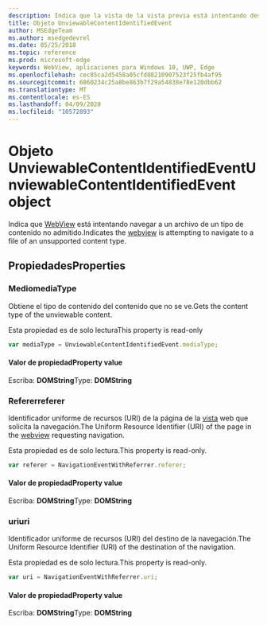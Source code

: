 ```yaml
---
description: Indica que la vista de la vista previa está intentando descargar un archivo no compatible.
title: Objeto UnviewableContentIdentifiedEvent
author: MSEdgeTeam
ms.author: msedgedevrel
ms.date: 05/25/2018
ms.topic: reference
ms.prod: microsoft-edge
keywords: WebView, aplicaciones para Windows 10, UWP, Edge
ms.openlocfilehash: cec85ca2d5458a05cfd88210907523f25fb4af95
ms.sourcegitcommit: 6860234c25a8be863b7f29a54838e78e120dbb62
ms.translationtype: MT
ms.contentlocale: es-ES
ms.lasthandoff: 04/09/2020
ms.locfileid: "10572893"
---
```

# <span data-ttu-id="530e9-104">Objeto UnviewableContentIdentifiedEvent</span><span class="sxs-lookup"><span data-stu-id="530e9-104">UnviewableContentIdentifiedEvent object</span></span>

<span data-ttu-id="530e9-105">Indica que [WebView](../webview.md) está intentando navegar a un archivo de un tipo de contenido no admitido.</span><span class="sxs-lookup"><span data-stu-id="530e9-105">Indicates the [webview](../webview.md) is attempting to navigate to a file of an unsupported content type.</span></span> 

## <span data-ttu-id="530e9-106">Propiedades</span><span class="sxs-lookup"><span data-stu-id="530e9-106">Properties</span></span>

### <span data-ttu-id="530e9-107">Medio</span><span class="sxs-lookup"><span data-stu-id="530e9-107">mediaType</span></span>

<span data-ttu-id="530e9-108">Obtiene el tipo de contenido del contenido que no se ve.</span><span class="sxs-lookup"><span data-stu-id="530e9-108">Gets the content type of the unviewable content.</span></span>

<span data-ttu-id="530e9-109">Esta propiedad es de solo lectura</span><span class="sxs-lookup"><span data-stu-id="530e9-109">This property is read-only</span></span>

```js
var mediaType = UnviewableContentIdentifiedEvent.mediaType;
```

#### <span data-ttu-id="530e9-110">Valor de propiedad</span><span class="sxs-lookup"><span data-stu-id="530e9-110">Property value</span></span>
<span data-ttu-id="530e9-111">Escriba: **DOMString**</span><span class="sxs-lookup"><span data-stu-id="530e9-111">Type: **DOMString**</span></span>

### <span data-ttu-id="530e9-112">Referer</span><span class="sxs-lookup"><span data-stu-id="530e9-112">referer</span></span>

<span data-ttu-id="530e9-113">Identificador uniforme de recursos (URI) de la página de la [vista](../webview.md) web que solicita la navegación.</span><span class="sxs-lookup"><span data-stu-id="530e9-113">The Uniform Resource Identifier (URI) of the page in the [webview](../webview.md) requesting navigation.</span></span>

<span data-ttu-id="530e9-114">Esta propiedad es de solo lectura.</span><span class="sxs-lookup"><span data-stu-id="530e9-114">This property is read-only.</span></span>


```js
var referer = NavigationEventWithReferrer.referer;
```

#### <span data-ttu-id="530e9-115">Valor de propiedad</span><span class="sxs-lookup"><span data-stu-id="530e9-115">Property value</span></span>
<span data-ttu-id="530e9-116">Escriba: **DOMString**</span><span class="sxs-lookup"><span data-stu-id="530e9-116">Type: **DOMString**</span></span>

### <span data-ttu-id="530e9-117">uri</span><span class="sxs-lookup"><span data-stu-id="530e9-117">uri</span></span>

<span data-ttu-id="530e9-118">Identificador uniforme de recursos (URI) del destino de la navegación.</span><span class="sxs-lookup"><span data-stu-id="530e9-118">The Uniform Resource Identifier (URI) of the destination of the navigation.</span></span>

<span data-ttu-id="530e9-119">Esta propiedad es de solo lectura.</span><span class="sxs-lookup"><span data-stu-id="530e9-119">This property is read-only.</span></span>

```js
var uri = NavigationEventWithReferrer.uri;
```

#### <span data-ttu-id="530e9-120">Valor de propiedad</span><span class="sxs-lookup"><span data-stu-id="530e9-120">Property value</span></span>
<span data-ttu-id="530e9-121">Escriba: **DOMString**</span><span class="sxs-lookup"><span data-stu-id="530e9-121">Type: **DOMString**</span></span>
